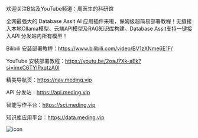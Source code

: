 欢迎关注B站及YouTube频道：周医生的科研馆

全网最强大的 Database Assit AI 应用插件来啦，保姆级超简易部署教程！无缝接入本地Ollama模型、云端API模型及RAG知识库构建。Database Assit支持一键接入API 分发站内所有模型！

Bilibili 安装部署教程：https://www.bilibili.com/video/BV1zXNme6E1F/

YouTube 安装部署教程：https://youtu.be/2oaJ7Xk-aEk?si=imxC6TYIPxqtzA0I

精美导航页：https://nav.meding.vip

API 分发站：https://api.meding.vip

智能写作平台：https://sci.meding.vip

知识库应用平台：https://data.meding.vip

![icon](https://github.com/user-attachments/assets/8886de29-1787-4e2e-a224-9382f53fc9cc)

